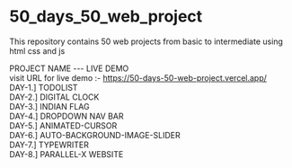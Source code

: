 # 50_days_50_web_project
This repository contains 50 web projects from basic to intermediate using html css and js 

 PROJECT NAME --- LIVE DEMO           
visit URL for live demo :- https://50-days-50-web-project.vercel.app/  
DAY-1.] TODOLIST     
DAY-2.] DIGITAL CLOCK      
DAY-3.] INDIAN FLAG     
DAY-4.] DROPDOWN NAV BAR       
DAY-5.] ANIMATED-CURSOR        
DAY-6.] AUTO-BACKGROUND-IMAGE-SLIDER          
DAY-7.] TYPEWRITER          
DAY-8.] PARALLEL-X WEBSITE
